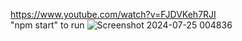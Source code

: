 https://www.youtube.com/watch?v=FJDVKeh7RJI <br/>
"npm start" to run
![Screenshot 2024-07-25 004836](https://github.com/user-attachments/assets/ea966cdf-0c91-406d-832d-7ba448f00c70)

